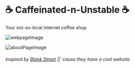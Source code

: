 # ☕️ Caffeinated-n-Unstable ☕️
Your not-so-local internet coffee shop 

![webpageImage](https://github.com/zdisanto/Caffeinated-n-Unstable/assets/70993217/dde1e337-6371-40b9-b72a-226c1dd342ad)

![aboutPageImage](https://github.com/zdisanto/Caffeinated-n-Unstable/assets/70993217/d5cf3219-9fe2-44cf-8149-8e24c98ccdab)

###### Inspired by [Blank Street](https://www.blankstreet.com) || _'cause they have a cool website_
